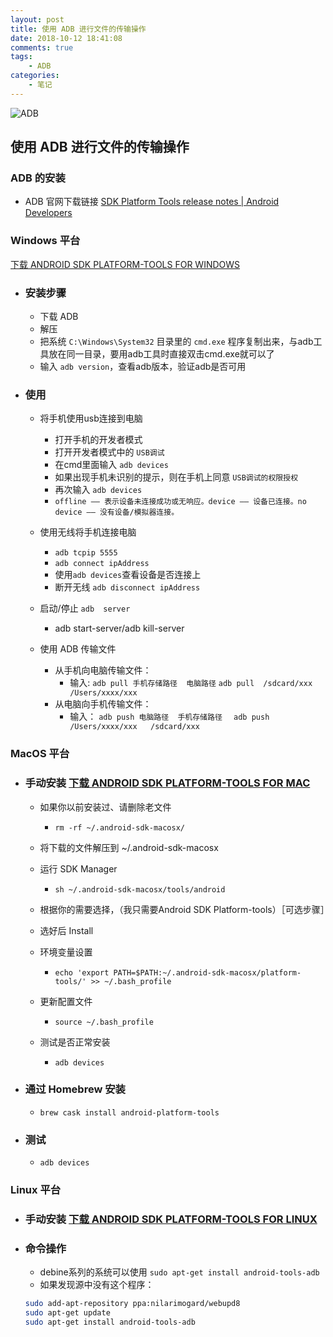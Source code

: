 ```yaml
---
layout: post
title: 使用 ADB 进行文件的传输操作
date: 2018-10-12 18:41:08
comments: true
tags:
    - ADB
categories:
    - 笔记
---
```


![ADB](https://s1.ax1x.com/2018/10/12/iNQUsS.png)

## 使用 ADB 进行文件的传输操作

### ADB 的安装

* ADB 官网下载链接
[SDK Platform Tools release notes | Android Developers](https://developer.android.com/studio/releases/platform-tools)

### Windows 平台
[下载 ANDROID SDK PLATFORM-TOOLS FOR WINDOWS](https://dl.google.com/android/repository/platform-tools-latest-windows.zip)

* ### 安装步骤    
    * 下载 ADB
    * 解压
    * 把系统 `C:\Windows\System32` 目录里的 `cmd.exe` 程序复制出来，与adb工具放在同一目录，要用adb工具时直接双击cmd.exe就可以了
    * 输入 `adb version`，查看adb版本，验证adb是否可用

* ### 使用
    * 将手机使用usb连接到电脑
        * 打开手机的开发者模式
        * 打开开发者模式中的 `USB调试`
        * 在cmd里面输入 `adb devices` 
        * 如果出现手机未识别的提示，则在手机上同意 `USB调试的权限授权`
        * 再次输入 `adb devices`
        * `offline —— 表示设备未连接成功或无响应。device —— 设备已连接。no device —— 没有设备/模拟器连接。`

    * 使用无线将手机连接电脑
        * `adb tcpip 5555`
        * `adb connect ipAddress`
        * 使用`adb devices`查看设备是否连接上
        * 断开无线 `adb disconnect ipAddress`
    * 启动/停止 `adb  server`
        * adb start-server/adb kill-server
        
    * 使用 ADB 传输文件
        * 从手机向电脑传输文件：
            * 输入: 
            `adb pull 手机存储路径  电脑路径`
            `adb pull  /sdcard/xxx  /Users/xxxx/xxx`
        * 从电脑向手机传输文件：
            * 输入：
            `adb push 电脑路径  手机存储路径  `
            `adb push  /Users/xxxx/xxx   /sdcard/xxx`


### MacOS 平台
* ### 手动安装 [下载 ANDROID SDK PLATFORM-TOOLS FOR MAC](https://dl.google.com/android/repository/platform-tools-latest-darwin.zip)

    * 如果你以前安装过、请删除老文件
        * `rm -rf ~/.android-sdk-macosx/`
    * 将下载的文件解压到 ~/.android-sdk-macosx

    * 运行 SDK Manager
        * `sh ~/.android-sdk-macosx/tools/android`
    * 根据你的需要选择，（我只需要Android SDK Platform-tools）［可选步骤］

    * 选好后 Install

    * 环境变量设置
        * `echo 'export PATH=$PATH:~/.android-sdk-macosx/platform-tools/' >> ~/.bash_profile`

    * 更新配置文件
        * `source ~/.bash_profile`

    * 测试是否正常安装
        * `adb devices`

* ### 通过 **Homebrew** 安装
    * `brew cask install android-platform-tools`

* ### 测试
    * `adb devices`
    

### Linux 平台
* ### 手动安装 [下载 ANDROID SDK PLATFORM-TOOLS FOR LINUX](https://dl.google.com/android/repository/platform-tools-latest-linux.zip)

* ### 命令操作
    * debine系列的系统可以使用 `sudo apt-get install android-tools-adb`
    * 如果发现源中没有这个程序：

    ```bash
    sudo add-apt-repository ppa:nilarimogard/webupd8
    sudo apt-get update
    sudo apt-get install android-tools-adb
    ```


